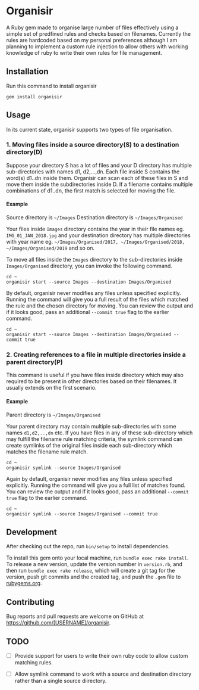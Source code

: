 # Organisir

A Ruby gem made to organise large number of files effectively using a simple set of predfined rules and checks based on filenames. Currently the rules are hardcoded based on my personal preferences although I am planning to implement a custom rule injection to allow others with working knowledge of ruby to write their own rules for file management.

## Installation

Run this command to install organisir

```{shell}
gem install organisir
```

## Usage

In its current state, organisir supports two types of file organisation.

### 1. Moving files inside a source directory(S) to a destination directory(D)

Suppose your directory S has a lot of files and your D directory has multiple sub-directories with names d1, d2,...,dn. Each file inside S contains the word(s) d1..dn inside them. Organisir can scan each of these files in S and move them inside the subdirectories inside D. If a filename contains multiple combinations of d1..dn, the first match is selected for moving the file.

#### Example

Source directory is `~/Images`
Destination directory is `~/Images/Organised`

Your files inside `Images` directory contains the year in their file names eg. `IMG_01_JAN_2018.jpg` and your destination directory has multiple directories with year name eg. `~/Images/Organised/2017, ~/Images/Organised/2018, ~/Images/Organised/2019` and so on.

To move all files inside the `Images` directory to the sub-directories inside `Images/Organised` directory, you can invoke the following command.

```{shell}
cd ~
organisir start --source Images --destination Images/Organised
```

By default, organisir never modifies any files unless specified explicitly. Running the command will give you a full result of the files which matched the rule and the chosen directory for moving. You can review the output and if it looks good, pass an additional `--commit true` flag to the earlier command.

```{shell}
cd ~
organisir start --source Images --destination Images/Organised --commit true
```

### 2. Creating references to a file in multiple directories inside a parent directory(P)

This command is useful if you have files inside directory which may also required to be present in other directories based on their filenames. It usually extends on the first scenario.

#### Example

Parent directory is `~/Images/Organised`

Your parent directory may contain multiple sub-directories with some names `d1,d2,..,dn` etc. If you have files in any of these sub-directory which may fulfill the filename rule matching criteria, the symlink command can create symlinks of the original files inside each sub-directory which matches the filename rule match.

```{shell}
cd ~
organisir symlink --source Images/Organised
```

Again by default, organisir never modifies any files unless specified explicitly. Running the command will give you a full list of matches found. You can review the output and if it looks good, pass an additional `--commit true` flag to the earlier command.

```{shell}
cd ~
organisir symlink --source Images/Organised --commit true
```

## Development

After checking out the repo, run `bin/setup` to install dependencies.

To install this gem onto your local machine, run `bundle exec rake install`. To release a new version, update the version number in `version.rb`, and then run `bundle exec rake release`, which will create a git tag for the version, push git commits and the created tag, and push the `.gem` file to [rubygems.org](https://rubygems.org).

## Contributing

Bug reports and pull requests are welcome on GitHub at https://github.com/[USERNAME]/organisir.

## TODO

- [ ] Provide support for users to write their own ruby code to allow custom matching rules.

- [ ] Allow symlink command to work with a source and destination directory rather than a single source diirectory.
